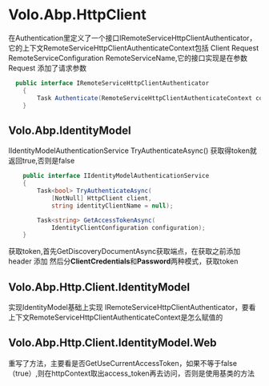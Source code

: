 # Volo.Abp.HttpClient
  在Authentication里定义了一个接口IRemoteServiceHttpClientAuthenticator，它的上下文RemoteServiceHttpClientAuthenticateContext包括 Client Request RemoteServiceConfiguration
   RemoteServiceName,它的接口实现是在参数Request 添加了请求参数

```C#
  public interface IRemoteServiceHttpClientAuthenticator
    {
        Task Authenticate(RemoteServiceHttpClientAuthenticateContext context); //TODO: Rename to AuthenticateAsync
    }
```

  ## Volo.Abp.IdentityModel
  IIdentityModelAuthenticationService  TryAuthenticateAsync() 获取得token就返回true,否则是false
```C#
    public interface IIdentityModelAuthenticationService
    {
        Task<bool> TryAuthenticateAsync(
            [NotNull] HttpClient client,
            string identityClientName = null);

        Task<string> GetAccessTokenAsync(
            IdentityClientConfiguration configuration);
    }
```

  获取token,首先GetDiscoveryDocumentAsync获取端点，在获取之前添加header 添加
  然后分**ClientCredentials**和**Password**两种模式，获取token

 ## Volo.Abp.Http.Client.IdentityModel
  实现IdentityModel基础上实现 IRemoteServiceHttpClientAuthenticator，要看上下文RemoteServiceHttpClientAuthenticateContext是怎么赋值的

## Volo.Abp.Http.Client.IdentityModel.Web
  重写了方法，主要看是否GetUseCurrentAccessToken，如果不等于false（true）,则在httpContext取出access_token再去访问，否则是使用基类的方法
